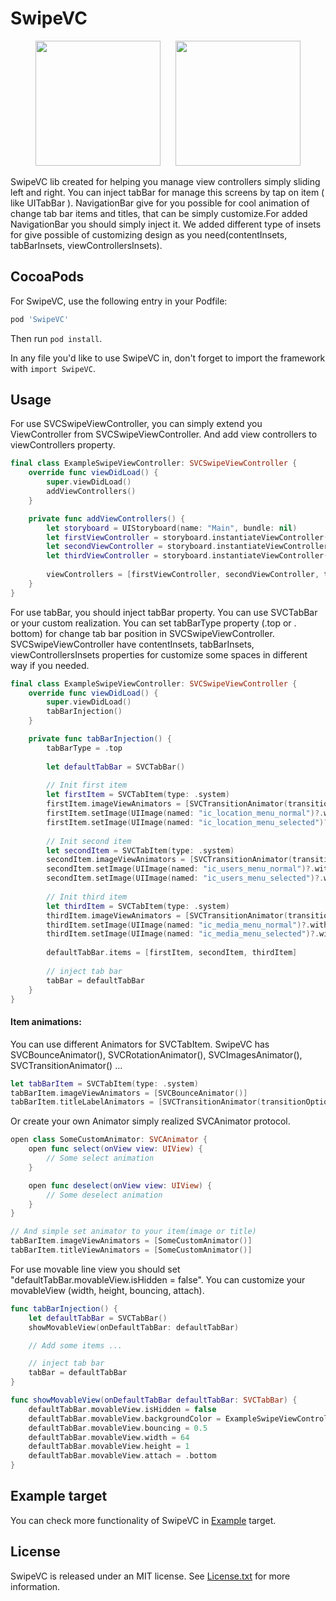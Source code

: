 # SwipeVC

<p align="center">  
<img src="https://github.com/Panevnyk/SwipeVC/blob/master/Images/Top_tabBar.gif" width="200">
&nbsp;&nbsp;&nbsp;&nbsp;
<img src="https://github.com/Panevnyk/SwipeVC/blob/master/Images/Bottom_tabBar.gif" width="200">
</p>

SwipeVC lib created for helping you manage view controllers simply sliding left and right.
You can inject tabBar for manage this screens by tap on item ( like UITabBar ).
NavigationBar give for you possible for cool animation of change tab bar items and titles, that can be simply customize.For added NavigationBar you should simply inject it.
We added different type of insets for give possible of customizing design as you need(contentInsets, tabBarInsets, viewControllersInsets).

## CocoaPods

For SwipeVC, use the following entry in your Podfile:

```rb
pod 'SwipeVC'
```

Then run `pod install`.

In any file you'd like to use SwipeVC in, don't forget to
import the framework with `import SwipeVC`.

## Usage

For use SVCSwipeViewController, you can simply extend you ViewController from SVCSwipeViewController. And add view controllers to viewControllers property.

```swift
final class ExampleSwipeViewController: SVCSwipeViewController {
    override func viewDidLoad() {
        super.viewDidLoad()
        addViewControllers()
    }

    private func addViewControllers() {
        let storyboard = UIStoryboard(name: "Main", bundle: nil)
        let firstViewController = storyboard.instantiateViewController(withIdentifier: "FirstViewController") as! FirstViewController
        let secondViewController = storyboard.instantiateViewController(withIdentifier: "SecondViewController") as! SecondViewController
        let thirdViewController = storyboard.instantiateViewController(withIdentifier: "ThirdViewController") as! ThirdViewController
        
        viewControllers = [firstViewController, secondViewController, thirdViewController]
    }
}
```

For use tabBar, you should inject tabBar property. You can use SVCTabBar or your custom realization.
You can set tabBarType property (.top or . bottom) for change tab bar position in SVCSwipeViewController.
SVCSwipeViewController have contentInsets, tabBarInsets, viewControllersInsets properties for customize some spaces in different way if you needed.

```swift
final class ExampleSwipeViewController: SVCSwipeViewController {
    override func viewDidLoad() {
        super.viewDidLoad()
        tabBarInjection()
    }

    private func tabBarInjection() {
        tabBarType = .top
        
        let defaultTabBar = SVCTabBar()
        
        // Init first item
        let firstItem = SVCTabItem(type: .system)
        firstItem.imageViewAnimators = [SVCTransitionAnimator(transitionOptions: .transitionFlipFromTop)]
        firstItem.setImage(UIImage(named: "ic_location_menu_normal")?.withRenderingMode(.alwaysOriginal), for: .normal)
        firstItem.setImage(UIImage(named: "ic_location_menu_selected")?.withRenderingMode(.alwaysOriginal), for: .selected)
        
        // Init second item
        let secondItem = SVCTabItem(type: .system)
        secondItem.imageViewAnimators = [SVCTransitionAnimator(transitionOptions: .transitionFlipFromRight)]
        secondItem.setImage(UIImage(named: "ic_users_menu_normal")?.withRenderingMode(.alwaysOriginal), for: .normal)
        secondItem.setImage(UIImage(named: "ic_users_menu_selected")?.withRenderingMode(.alwaysOriginal), for: .selected)
        
        // Init third item
        let thirdItem = SVCTabItem(type: .system)
        thirdItem.imageViewAnimators = [SVCTransitionAnimator(transitionOptions: .transitionFlipFromBottom)]
        thirdItem.setImage(UIImage(named: "ic_media_menu_normal")?.withRenderingMode(.alwaysOriginal), for: .normal)
        thirdItem.setImage(UIImage(named: "ic_media_menu_selected")?.withRenderingMode(.alwaysOriginal), for: .selected)
        
        defaultTabBar.items = [firstItem, secondItem, thirdItem]
        
        // inject tab bar
        tabBar = defaultTabBar
    }
}
```

#### Item animations:

You can use different Animators for SVCTabItem. SwipeVC has SVCBounceAnimator(), SVCRotationAnimator(), SVCImagesAnimator(), SVCTransitionAnimator() ...

```swift
let tabBarItem = SVCTabItem(type: .system)
tabBarItem.imageViewAnimators = [SVCBounceAnimator()]
tabBarItem.titleLabelAnimators = [SVCTransitionAnimator(transitionOptions: .transitionFlipFromBottom)]
```

Or create your own Animator simply realized SVCAnimator protocol.

```swift
open class SomeCustomAnimator: SVCAnimator {
    open func select(onView view: UIView) {
        // Some select animation
    }

    open func deselect(onView view: UIView) {
        // Some deselect animation
    }
}

// And simple set animator to your item(image or title)
tabBarItem.imageViewAnimators = [SomeCustomAnimator()]
tabBarItem.titleViewAnimators = [SomeCustomAnimator()]
```

For use movable line view you should set "defaultTabBar.movableView.isHidden = false".
You can customize your  movableView (width, height, bouncing, attach).

```swift
func tabBarInjection() {
    let defaultTabBar = SVCTabBar()
    showMovableView(onDefaultTabBar: defaultTabBar)

    // Add some items ...

    // inject tab bar
    tabBar = defaultTabBar
}

func showMovableView(onDefaultTabBar defaultTabBar: SVCTabBar) {
    defaultTabBar.movableView.isHidden = false
    defaultTabBar.movableView.backgroundColor = ExampleSwipeViewController.defaultStyleColor
    defaultTabBar.movableView.bouncing = 0.5
    defaultTabBar.movableView.width = 64
    defaultTabBar.movableView.height = 1
    defaultTabBar.movableView.attach = .bottom
}
```

## Example target

You can check more functionality of SwipeVC in [Example](Example) target.

## License

SwipeVC is released under an MIT license. See [License.txt](License.txt) for more information.
